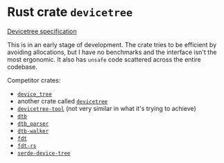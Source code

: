 # Rust crate `devicetree`

[Devicetree specification](https://www.devicetree.org/specifications/)

This is in an early stage of development.
The crate tries to be efficient by avoiding allocations, but I have no benchmarks and the interface isn't the most ergonomic. It also has `unsafe` code scattered across the entire codebase.

Competitor crates:
- [`device_tree`](https://github.com/mbr/device_tree-rs)
- another crate called [`devicetree`](https://github.com/duanyu-yu/DeviceTree)
- [`devicetree-tool`](https://github.com/michael2012z/devicetree-tool) (not very similar in what it's trying to achieve)
- [`dtb`](https://github.com/ababo/dtb)
- [`dtb_parser`](https://github.com/d3ara1n/dtb_parser)
- [`dtb-walker`](https://github.com/YdrMaster/dtb-walker)
- [`fdt`](https://github.com/repnop/fdt)
- [`fdt-rs`](https://github.com/rs-embedded/fdt-rs)
- [`serde-device-tree`](https://github.com/rustsbi/serde-device-tree)
